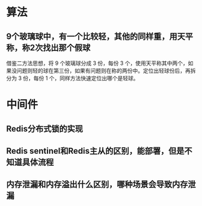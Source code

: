 # 算法

## 9个玻璃球中，有一个比较轻，其他的同样重，用天平称，称2次找出那个假球

借鉴二方法思想，将 9 个玻璃球分成 3 份，每份 3 个，使用天平称其中两个，如果没问题则轻的球在第三份，如果有问题则在称的两份中。定位出轻球份后，再拆分为 3 份，每份 1 个，同样方法快速定位出哪个是轻球。

# 中间件

## Redis分布式锁的实现

## Redis sentinel和Redis主从的区别，能部署，但是不知道具体流程

## 内存泄漏和内存溢出什么区别，哪种场景会导致内存泄漏